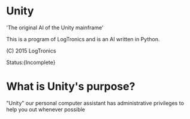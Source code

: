# Unity
'The original AI of the Unity mainframe'

This is a program of LogTronics and is an AI written in Python.

(C) 2015 LogTronics

Status:{Incomplete}

# What is Unity's purpose?
"Unity" our personal computer assistant has administrative privileges to help you out whenever possible
